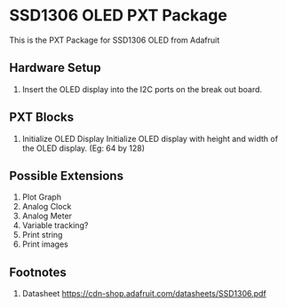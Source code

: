 # SSD1306 OLED PXT Package

This is the PXT Package for SSD1306 OLED from Adafruit

## Hardware Setup
1. Insert the OLED display into the I2C ports on the break out board.

## PXT Blocks
1. Initialize OLED Display
Initialize OLED display with height and width of the OLED display. (Eg: 64 by 128)


## Possible Extensions
1. Plot Graph
2. Analog Clock
3. Analog Meter
4. Variable tracking?
5. Print string
6. Print images

## Footnotes
1.  Datasheet
https://cdn-shop.adafruit.com/datasheets/SSD1306.pdf
